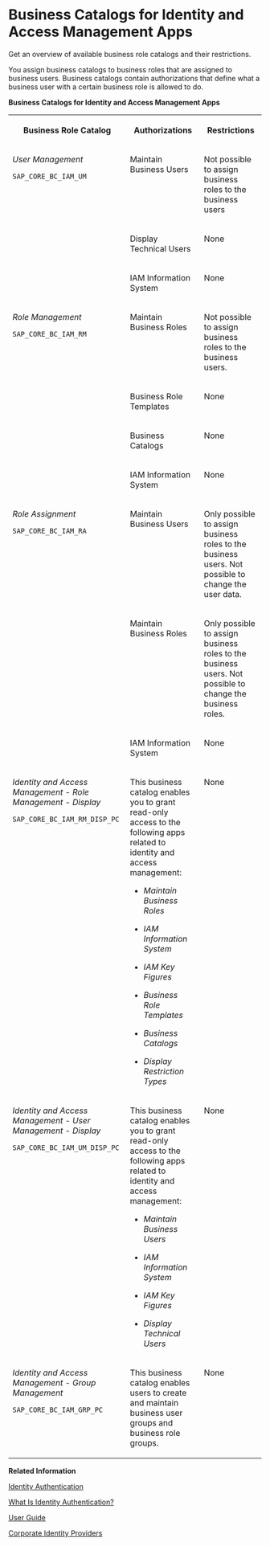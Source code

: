 <!-- loio9bbbfc78b74a45af9059da66a149e507 -->

# Business Catalogs for Identity and Access Management Apps

Get an overview of available business role catalogs and their restrictions.



You assign business catalogs to business roles that are assigned to business users. Business catalogs contain authorizations that define what a business user with a certain business role is allowed to do.

**Business Catalogs for Identity and Access Management Apps**


<table>
<tr>
<th valign="top">

Business Role Catalog

</th>
<th valign="top">

Authorizations

</th>
<th valign="top">

Restrictions

</th>
</tr>
<tr>
<td valign="top" rowspan="3">

*User Management*

`SAP_CORE_BC_IAM_UM`

</td>
<td valign="top">

Maintain Business Users

</td>
<td valign="top">

Not possible to assign business roles to the business users

</td>
</tr>
<tr>
<td valign="top">

Display Technical Users

</td>
<td valign="top">

None

</td>
</tr>
<tr>
<td valign="top">

IAM Information System

</td>
<td valign="top">

None

</td>
</tr>
<tr>
<td valign="top" rowspan="4">

*Role Management*

`SAP_CORE_BC_IAM_RM`

</td>
<td valign="top">

Maintain Business Roles

</td>
<td valign="top">

Not possible to assign business roles to the business users.

</td>
</tr>
<tr>
<td valign="top">

Business Role Templates

</td>
<td valign="top">

None

</td>
</tr>
<tr>
<td valign="top">

Business Catalogs

</td>
<td valign="top">

None

</td>
</tr>
<tr>
<td valign="top">

IAM Information System

</td>
<td valign="top">

None

</td>
</tr>
<tr>
<td valign="top" rowspan="3">

*Role Assignment*

`SAP_CORE_BC_IAM_RA`

</td>
<td valign="top">

Maintain Business Users

</td>
<td valign="top">

Only possible to assign business roles to the business users. Not possible to change the user data.

</td>
</tr>
<tr>
<td valign="top">

Maintain Business Roles

</td>
<td valign="top">

Only possible to assign business roles to the business users. Not possible to change the business roles.

</td>
</tr>
<tr>
<td valign="top">

IAM Information System

</td>
<td valign="top">

None

</td>
</tr>
<tr>
<td valign="top">

*Identity and Access Management - Role Management - Display* 

`SAP_CORE_BC_IAM_RM_DISP_PC`

</td>
<td valign="top">

This business catalog enables you to grant read-only access to the following apps related to identity and access management:

-   *Maintain Business Roles*

-   *IAM Information System*

-   *IAM Key Figures*

-   *Business Role Templates*

-   *Business Catalogs*

-   *Display Restriction Types*




</td>
<td valign="top">

None

</td>
</tr>
<tr>
<td valign="top">

*Identity and Access Management - User Management - Display*

`SAP_CORE_BC_IAM_UM_DISP_PC`

</td>
<td valign="top">

This business catalog enables you to grant read-only access to the following apps related to identity and access management:

-   *Maintain Business Users*

-   *IAM Information System*

-   *IAM Key Figures*

-   *Display Technical Users*




</td>
<td valign="top">

None

</td>
</tr>
<tr>
<td valign="top">

*Identity and Access Management - Group Management*

`SAP_CORE_BC_IAM_GRP_PC`

</td>
<td valign="top">

This business catalog enables users to create and maintain business user groups and business role groups.

</td>
<td valign="top">

None

</td>
</tr>
</table>

**Related Information**  


[Identity Authentication](https://help.sap.com/docs/IDENTITY_AUTHENTICATION/6d6d63354d1242d185ab4830fc04feb1/d17a116432d24470930ebea41977a888.html?version=Cloud)

[What Is Identity Authentication?](https://help.sap.com/docs/IDENTITY_AUTHENTICATION/6d6d63354d1242d185ab4830fc04feb1/27882717f44b445fa287936c6f43dc1f.html?version=Cloud)

[User Guide](https://help.sap.com/docs/IDENTITY_AUTHENTICATION/6d6d63354d1242d185ab4830fc04feb1/d4c3811a58c44982bce09e9fdcbb5c64.html?version=Cloud)

[Corporate Identity Providers](https://help.sap.com/docs/IDENTITY_AUTHENTICATION/6d6d63354d1242d185ab4830fc04feb1/19f3eca47db643b6aad448b5dc1075ad.html?version=Cloud)

